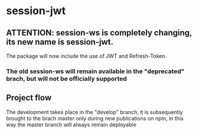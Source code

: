 # session-jwt

## ATTENTION: session-ws is completely changing, its new name is session-jwt.
The package will now include the use of JWT and Refresh-Token.

### The old session-ws will remain available in the "deprecated" brach, but will not be officially supported


## Project flow

The development takes place in the "develop" branch, it is subsequently brought to the brach master only during new publications on npm, in this way the master branch will always remain deployable

